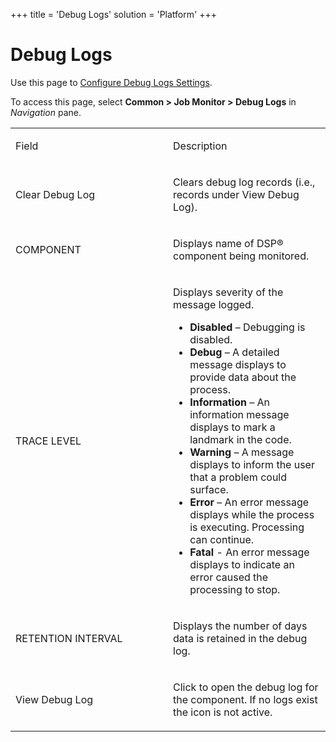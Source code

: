 +++
title = 'Debug Logs'
solution = 'Platform'
+++

# Debug Logs

<div class="use">

Use this page to [Configure Debug Logs
Settings](../Use_Cases/Configure_Debug_Logs_Settings.htm).

</div>

To access this page, select <span style="font-weight: bold;">Common \>
Job Monitor \> Debug Logs</span> in
<span style="font-style: italic;">Navigation</span> pane.

<table>
<colgroup>
<col style="width: 50%" />
<col style="width: 50%" />
</colgroup>
<tbody>
<tr class="odd">
<td><p>Field</p></td>
<td><p>Description</p></td>
</tr>
<tr class="even">
<td><p>Clear Debug Log</p></td>
<td><p>Clears debug log records (i.e., records under View Debug Log).</p></td>
</tr>
<tr class="odd">
<td><p>COMPONENT</p></td>
<td><p>Displays name of DSP® component being monitored. </p></td>
</tr>
<tr class="even">
<td><p>TRACE LEVEL</p></td>
<td><p>Displays severity of the message logged.</p>
<ul>
<li><span style="font-weight: bold;">Disabled</span> – Debugging is disabled.</li>
<li><span style="font-weight: bold;">Debug</span> – A detailed message displays to provide data about the process.</li>
<li><span style="font-weight: bold;">Information</span> – An information message displays to mark a landmark in the code.</li>
<li><span style="font-weight: bold;">Warning</span> – A message displays to inform the user that a problem could surface.</li>
<li><span style="font-weight: bold;">Error</span> – An error message displays while the process is executing. Processing can continue.</li>
<li><span style="font-weight: bold;">Fatal</span> - An error message displays to indicate an error caused the processing to stop.</li>
</ul></td>
</tr>
<tr class="odd">
<td><p>RETENTION INTERVAL</p></td>
<td><p>Displays the number of days data is retained in the debug log.</p></td>
</tr>
<tr class="even">
<td><p>View Debug Log</p></td>
<td><p>Click to open the debug log for the component. If no logs exist the icon is not active.</p></td>
</tr>
</tbody>
</table>
